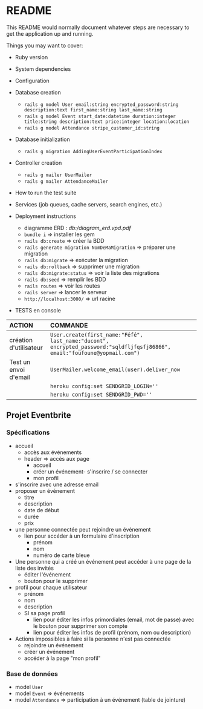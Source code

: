 # README

This README would normally document whatever steps are necessary to get the
application up and running.

Things you may want to cover:

* Ruby version

* System dependencies

* Configuration

* Database creation
  * `rails g model User email:string encrypted_password:string description:text first_name:string last_name:string`
  * `rails g model Event start_date:datetime duration:integer title:string description:text price:integer location:location`
  * `rails g model Attendance stripe_customer_id:string`

* Database initialization
  * `rails g migration AddingUserEventParticipationIndex`

* Controller creation
  * `rails g mailer UserMailer`
  * `rails g mailer AttendanceMailer`

* How to run the test suite

* Services (job queues, cache servers, search engines, etc.)

* Deployment instructions
  * diagramme ERD : _db:/diagram_erd.vpd.pdf_
  * `bundle i`                => installer les gem
  * `rails db:create`         => créer la BDD
  * `rails generate migration NomDeMaMigration` => préparer une migration
  * `rails db:migrate`        => exécuter la migration
  * `rails db:rollback`       => supprimer une migration
  * `rails db:migrate:status` => voir la liste des migrations
  * `rails db:seed`           => remplir les BDD
  * `rails routes`            => voir les routes
  * `rails server`            => lancer le serveur
  * `http://localhost:3000/`  => url racine

* TESTS en console

|ACTION|COMMANDE|
|:---|:---|
|création d'utilisateur|`User.create(first_name:"Féfé", last_name:"ducont", encrypted_password:"sqldfljfqsfj86866", email:"foufoune@yopmail.com")`|
|Test un envoi d'email|`UserMailer.welcome_email(user).deliver_now`|
||`heroku config:set SENDGRID_LOGIN=''`|
||`heroku config:set SENDGRID_PWD=''`|

## Projet Eventbrite

### Spécifications
- accueil
    - accès aux événements
    - header => accès aux page
        - accueil
        - créer un événement- s'inscrire / se connecter
        - mon profil
- s'inscrire avec une adresse email
- proposer un événement
    - titre
    - description
    - date de début
    - durée
    - prix
- une personne connectée peut rejoindre un événement
    - lien pour accéder à un formulaire d'inscription
        - prénom
        - nom
        - numéro de carte bleue
- Une personne qui a créé un événement peut accéder à une page de la liste des invités
    - éditer l'événement
    - bouton pour le supprimer
- profil pour chaque utilisateur
    - prénom
    - nom
    - description
    - SI sa page profil
        - lien pour éditer les infos primordiales (email, mot de passe) avec le bouton pour supprimer son compte
        - lien pour éditer les infos de profil (prénom, nom ou description)
- Actions impossibles à faire si la personne n'est pas connectée
    - rejoindre un événement
    - créer un événement
    - accéder à la page "mon profil"

### Base de données
- model `User`
- model `Event` => événements
- model `Attendance` => participation à un événement (table de jointure)
